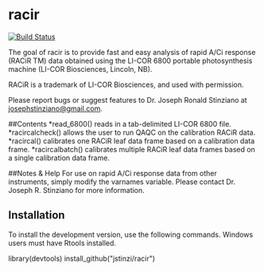 # racir

[![Build Status](https://travis-ci.com/jstinzi/racir.svg?branch=master)](https://travis-ci.com/jstinzi/racir)

The goal of racir is to provide fast and easy analysis of rapid A/Ci response
(RACiR TM) data obtained using the LI-COR 6800 portable photosynthesis machine
(LI-COR Biosciences, Lincoln, NB). 

RACiR is a trademark of LI-COR Biosciences, and used with permission.

Please report bugs or suggest features to Dr. Joseph Ronald Stinziano at
josephstinziano@gmail.com.

##Contents
*read_6800() reads in a tab-delimited LI-COR 6800 file.
*racircalcheck() allows the user to run QAQC on the calibration RACiR data.
*racircal() calibrates one RACiR leaf data frame based on a calibration data
    frame.
*racircalbatch() calibrates multiple RACiR leaf data frames based on a single
    calibration data frame.
    
##Notes & Help
For use on rapid A/Ci response data from other instruments, simply modify the
varnames variable. Please contact Dr. Joseph R. Stinziano for more information.

## Installation

To install the development version, use the following commands. Windows users
must have Rtools installed.

library(devtools)
install_github("jstinzi/racir")
